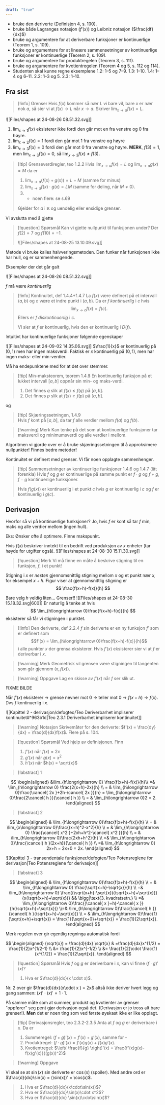 ```yaml
---
draft: "true"
---
```

- bruke den deriverte (Definisjon 4, s. 100).
- bruke både Lagranges notasjon ($f'(x)$) og Leibniz notasjon ($\frac{df}{dx}$) 
- bruke og argumentere for at deriverbare funksjoner er kontinuerlige (Teorem 1, s. 109).
- bruke og argumentere for at lineære sammensetninger av kontinuerlige funksjoner er kontinuerlige (Teorem 2, s. 109).
- bruke og argumentere for produktregelen (Teorem 3, s. 111).
- bruke og argumentere for kvotientregelen (Teorem 4 og 5, s. 112 og 114).
- Studenten skal kunne regne eksemplene 1.2: 1–5 og 7–9. 1.3: 1–10. 1.4: 1–4 og 6–11. 2.2: 1–3 og 5. 2.3: 1–10.

## Fra sist

> [!info] Grenser
> Hvis $f(x)$ kommer så nær $L$ vi bare vil, bare $x$ er nær nok $a$, så sier vi at $f(x) \longrightarrow  L$ når $x \longrightarrow a$. Skriver $\lim_{x\longrightarrow a}f(x) = L$.   
>

![[Files/shapes at 24-08-26 08.51.32.svg]]
1. $\lim_{x\longrightarrow  1} f(x)$ eksisterer ikke fordi den går mot en fra venstre og 0 fra høyre.
2. $\lim_{x\longrightarrow 2}f(x) = 1$ fordi den går mot 1 fra venstre og høyre
3. $\lim_{x\longrightarrow 3}f(x) = 0$ fordi den går mot 0 fra venstre og høyre. **MERK**, $f(3) = 1$, men $\lim_{x\longrightarrow 3}f(x) = 0$, så $\lim_{x\longrightarrow  3}f(x) \neq f(3)$.

> [!tip] Grenseverdiregler, teo 1.2.2
> Hvis $\lim_{x\longrightarrow a}f(x) = L$ og $\lim_{x\longrightarrow a}g(x) = M$ da er
> 1. $\lim_{x\longrightarrow a}(f(x)+g(x))=L+M$ (samme for minus)
> 2. $\lim_{x\longrightarrow a}f(x)\cdot g(x) =LM$ (samme for deling, når $M \neq0$).
> 3. + noen flere: se s.69
> 
> Gjelder for $a$ i $\mathbb{R}$ og uendelig eller ensidige grenser.

Vi avslutta med å gjette 
> [!question] Spørsmål 
> Kan vi gjette nullpunkt til funksjonen under? Der $f(2)=7$ og $f(10)=-1$.
> 
> ![[Files/shapes at 24-08-25 13.10.09.svg]]

Metode vi bruke kalles halvveringsmetoden. Den funker når funksjonen ikke har hull, og er sammenhengende. 

Eksempler der det går galt

![[Files/shapes at 24-08-26 08.51.32.svg]]

$f$ må være *kontinuerlig*


> [!info] Kontinuitet, def 1.4.4+1.4.7
> La $f(x)$ være definert på et intervall $(a,b)$ og $c$ være et indre punkt i $(a,b)$. Da er $f$ *kontinuerlig* i $c$ hvis $$\lim_{x\longrightarrow  c}f(x) = f(c).$$
> Ellers er $f$ *diskontinuerlig* i $c$.
> 
>Vi sier at $f$ er kontinuerlig, hvis den er kontinuerlig i $D(f)$.

Intuitivt har kontinuerlige funksjoner følgende egenskaper

![[Files/shapes at 24-09-02 14.35.06.svg]]
$\frac{1}{x}$ er kontinuerlig på $(0,1)$ men har ingen maksverdi. Faktisk er $x$ kontinuerlig på $(0,1)$, men har ingen maks- eller min-verdier.

Må ha endepunktene med for at det over stemmer.

> [!tip] Min-maksteorem, teorem 1.4.8 
> En kontinuerlig funksjon på et lukket intervall $[a,b]$ oppnår sin min- og maks-verdi. 
> 1. Det finnes $q$ slik at $f(x)\leq f(q)$ på $[a,b]$.
> 2. Det finnes $p$ slik at $f(x)\geq f(p)$ på $[a,b]$.

og 

> [!tip] Skjæringssetningen, 1.4.9  
> Hvis $f$ kont på $[a,b]$, da tar $f$ alle verdier mellom $f(a)$ og $f(b)$.

> [!warning] Merk 
> Kan tenke på det som at kontinuerlige funksjoner tar maksverdi og minimumsverdi og alle verdier i mellom.

Algoritmen vi gjorde over er å bruke skjæringssetningen til å approksimere nullpunkter! Finnes bedre metoder!

Kontinuitet er definert med grenser. Vi får noen opplagte sammenhenger.

> [!tip] Sammensetninger av kontinuerlige funksjoner 1.4.6 og 1.4.7 (litt forenkla)
> Hvis $f$ og $g$ er kontinuerlige på samme punkt er $f\cdot g$ og $f+g$, $f-g$ kontinuerlige funksjoner. 
> 
> Hvis $f(g(x))$ er kontinuerlig i et punkt $c$ hvis $g$ er kontinuerlig i $c$ og $f$ er kontinuerlig i $g(c)$.



## Derivasjon

Hvorfor så vi på kontinuerlige funksjoner? Jo, hvis $f$ er kont så tar $f$ min, maks og alle verdier mellom (ingen hull).

Eks: Ønsker ofte å optimere. Finne makspunkt.

Hvis $f(x)$ beskriver inntekt til en bedrift ved produksjon av $x$ enheter (tar høyde for utgifter også). 
![[Files/shapes at 24-08-30 15.11.30.svg]]
> [!question] Merk 
> Vi må finne en måte å beskrive stigning til en funksjon, $f$, i et punkt!

Stigning i $x$ er *nesten* gjennomsnittlig stigning mellom $x$ og et punkt nær $x$, for eksempel $x+h$. Figur viser at gjennomsnittlig stigning er
$$
\frac{f(x+h)-f(x)}{h}
$$

Bare velg $h$ veldig liten... Grenser!!
![[Files/shapes at 24-08-30 15.18.32.svg|600]]
Er naturlig å tenke at hvis 
$$
\lim_{h\longrightarrow  0}\frac{f(x+h)-f(x)}{h}
$$
eksisterer så får vi stigningen i punktet.



> [!info] Den deriverte, def 2.2.4
> $f$ sin deriverte er en ny funksjon $f'$ som er definert som
> $$f'(x) = \lim_{h\longrightarrow  0}\frac{f(x+h)-f(x)}{h}$$ 
>i alle punkter $x$ der grensa eksisterer. Hvis $f'(x)$ eksisterer sier vi at $f$ er deriverbar i $x$. 

> [!warning] Merk 
> Geometrisk vil grensen være stigningen til tangenten som går gjennom $(x,f(x))$.

> [!warning] Oppgave 
> Lag en skisse av $f'(x)$ når $f$ ser slik ut.

FIXME BILDE

Når $f'(x)$ eksisterer $\longrightarrow$ grense nevner mot 0 $\longrightarrow$ teller mot 0 $\longrightarrow$ $f(x+h) \longrightarrow f(x)$. Dvs $f$ kontinuerlig i $x$.

![[Kapittel 2 - derivasjon/defogteo/Teo Deriverbarhet impliserer kontinuitet#^963b1d|Teo 2.3.1 Deriverbarhet impliserer kontinuitet]]

> [!warning] Notasjon
> Skrivemåter for den deriverte:
>  $f'(x) = \frac{dy}{dx} = \frac{d}{dx}f(x)$.
> Flere på s. 104.
>  


> [!question] Spørsmål 
> Ved hjelp av definisjonen. Finn 
> 1. $f'(x)$ når $f(x) = 2x$
> 2. $g'(x)$ når $g(x) = x^2$
> 3. $h'(x)$ når $h(x) = \sqrt{x}$


> [!abstract] 1

$$
\begin{aligned} 
 &\lim_{h\longrightarrow   0} \frac{f(x+h)-f(x)}{h}\\
  =& \lim_{h\longrightarrow  0} \frac{2(x+h)-2x}{h}  \\ = & \lim_{h\longrightarrow  0}\frac{\cancel{ 2x }+2h-\cancel{ 2x }}{h} = \lim_{h\longrightarrow  0}\frac{2\cancel{ h }}{\cancel{ h }} \\ = & \lim_{h\longrightarrow  0}2 = 2.
\end{aligned} 
$$

> [!abstract] 2

$$
\begin{aligned} 
  & \lim_{h\longrightarrow   0}\frac{f(x+h)-f(x)}{h} \\ = & \lim_{x\longrightarrow  0}\frac{(x+h)^2-x^2}{h} \\ = & \lim_{h\longrightarrow  0} \frac{\cancel{ x^2 }+2xh+h^2-\cancel{ x^2 }}{h}  \\ = & \lim_{h\longrightarrow  0}\frac{2xh+h^2}{h} \\ =& \lim_{h\longrightarrow  0}\frac{\cancel{ h }(2x+h)}{\cancel{ h }} \\ =& \lim_{h\longrightarrow  0} 2x+h = 2x+0 = 2x.
\end{aligned} 
$$


![[Kapittel 3 - transendentale funksjoner/defogteo/Teo Potensreglene for derivasjon|Teo Potensreglene for derivasjon]]


> [!abstract] 3

$$
\begin{aligned} 
  & \lim_{h\longrightarrow  0}\frac{f(x+h)-f(x)}{h} \\  = & \lim_{h\longrightarrow  0} \frac{\sqrt{x+h}-\sqrt{x}}{h} \\ =& \lim_{h\longrightarrow  0} \frac{(\sqrt{x+h}-\sqrt{x})(\sqrt{x+h}+\sqrt{x})}{x(\sqrt{x+h}+\sqrt{x})} && \bigg|\text{3. kvadratsetn.} \\ =& \lim_{h\longrightarrow  0}\frac{(\cancel{ x }+h)-\cancel{ x }}{h(\sqrt{x+h}+\sqrt{x})} \\=& \lim_{h\longrightarrow  0}\frac{\cancel{ h }}{\cancel{ h }(\sqrt{x+h}+\sqrt{x})} \\  = & \lim_{h\longrightarrow  0}\frac{1}{\sqrt{x+h}+\sqrt{x}} = \frac{1}{\sqrt{x+0}+\sqrt{x}} = \frac{1}{2\sqrt{x}}.
\end{aligned} 
$$

Merk regelen over gir egentlig regninga automatisk fordi

$$
\begin{aligned} 
  (\sqrt{x}) = \frac{d}{dx} \sqrt{x}  & =\frac{d}{dx}x^{1/2} = \frac{1}{2}x^{1/2-1}  \\  &= \frac{1}{2}x^{-1/2} \\ &= \frac{1}{2}\cdot \frac{1}{x^{1/2}} = \frac{1}{2\sqrt{x}}.
\end{aligned} 
$$



> [!question] Spørsmål 
> Hvis $f$ og $g$ er deriverbare i $x$, kan vi finne $(f\cdot g)'(x)?$ 
> 1. Hva er $\frac{d}{dx}(x \cdot x)$.

Nr. 2 over gir $\frac{d}{dx}(x\cdot x ) = 2x$ altså ikke deriver hvert legg og gang sammen: $(x)'\cdot(x)' = 1\cdot1$.

På samme måte som at summer, produkt og kvotienter av grenser "oppfører" seg pent gjør derivasjon også det. (Derivasjon er jo tross alt bare grenser!). **Men** det er noen ting som ved første øyekast ikke er like opplagt.

> [!tip] Derivasjonsregler, teo 2.3.2-2.3.5
> Anta at $f$ og $g$ er deriverbare i $x$. Da er
> 1. Summeregel: $(f+g)'(x) = f'(x)+g'(x)$, samme for -
> 2. Produktregel: $(f \cdot g)'(x) = f'(x)g(x)+f(x)g'(x)$. 
> 3. Kvotientregel: $\left( \frac{f}{g} \right)'(x) = \frac{f'(x)g(x)-f(x)g'(x)}{(g(x))^2}$
>

> [!warning] Oppgave 
> 
Vi skal se at $\sin(x)$ sin deriverte er $\cos(x)$ (spoiler).
Med andre ord er $\frac{d}{dx}\sin(x) = (\sin(x))' = \cos(x)$.
> 1. Hva er  $\frac{d}{dx}(x\cdot\sin(x))$?
> 2. Hva er $\frac{d}{dx}\sin(x)\cdot x^2$?
> 3. Hva er $\frac{d}{dx} \sin(x)\cdot\sin(x)$?
